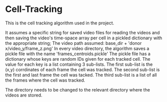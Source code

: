 # Cell-Tracking
This is the cell tracking algorithm used in the project.

It assumes a specific string for saved video files for reading the videos and then saving the video's time-space array per cell in a pickled dictionary with the appropriate string;
The video path assumed: base_dir + 'donor x/video_y/frame_z.png'
  In every video directory, the algorithm saves a pickle file with the name 'frames_centroids.pickle'
  The pickle file has a dictionary whose keys are random IDs given for each tracked cell.
  The value for each key is a list containing 3 sub-lists.
    The first sub-list is the (x,y) corrdinates of each frame the cell was tracked.
    The second sub-list is the first and last frame the cell was tacked.
    The third sub-list is a list of all the frames where the cell was tracked.

The directory needs to be changed to the relevant directory where the videos are stored.
